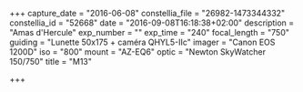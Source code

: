 +++
capture_date = "2016-06-08"
constellia_file = "26982-1473344332"
constellia_id = "52668"
date = "2016-09-08T16:18:38+02:00"
description = "Amas d'Hercule"
exp_number = ""
exp_time = "240"
focal_length = "750"
guiding = "Lunette 50x175 + caméra QHYL5-IIc"
imager = "Canon EOS 1200D"
iso = "800"
mount = "AZ-EQ6"
optic = "Newton SkyWatcher 150/750"
title = "M13"

+++

